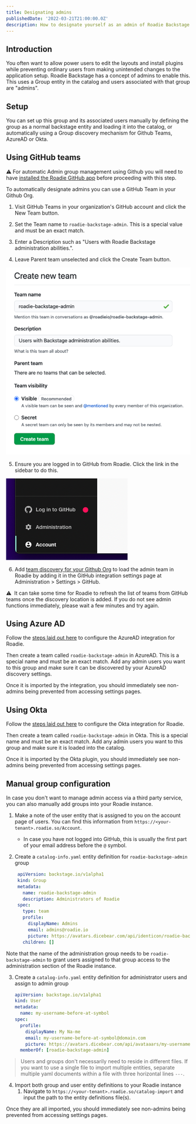 ```yaml
---
title: Designating admins
publishedDate: '2022-03-21T21:00:00.0Z'
description: How to designate yourself as an admin of Roadie Backstage.
---
```


## Introduction

You often want to allow power users to edit the layouts and install plugins while preventing
ordinary users from making unintended changes to the application setup. Roadie Backstage has a
concept of admins to enable this. This uses a Group entity in the catalog and users associated with that group are "admins". 

## Setup

You can set up this group and its associated users manually by defining the group as a normal backstage entity and loading 
it into the catalog, or automatically using a Group discovery mechanism for Github Teams, AzureAD or Okta. 


## Using GitHub teams

⚠️  For automatic Admin group management using Github you will need to have [installed the Roadie GitHub app](/docs/getting-started/install-github-app/) before proceeding with this step.

To automatically designate admins you can use a GitHub Team in your Github Org.

1. Visit GitHub Teams in your organization's GitHub account and click the New Team button.

2. Set the Team name to `roadie-backstage-admin`. This is a special value and must be an exact match.

3. Enter a Description such as "Users with Roadie Backstage administration abilities.".

4. Leave Parent team unselected and click the Create Team button.

![Form for creating a team on GitHub](./github-create-team-form.png)

5. Ensure you are logged in to GitHub from Roadie. Click the link in the sidebar to do this.

![A link that says "Log in to GitHub"](./sidebar-log-into-github.png)

6. Add [team discovery for your Github Org](/docs/details/location-management/#github-autodiscovery-and-organization-autodiscovery) to load the admin team in Roadie by adding it in the GitHub integration settings page at Administration > Settings > GitHub.

⚠️  &nbsp;It can take some time for Roadie to refresh the list of teams from GitHub teams once the discovery location is added. If you do not see admin functions immediately, please wait a few minutes and try again.


## Using Azure AD

Follow the [steps laid out here](/docs/integrations/ms-graph-org-provider/) to configure the AzureAD integration for Roadie. 

Then create a team called `roadie-backstage-admin` in AzureAD. This is a special name and must be an exact match. Add any admin users you want to this group and make sure it can be discovered by your AzureAD discovery settings. 

Once it is imported by the integration, you should immediately see non-admins being prevented from accessing settings pages.


## Using Okta

Follow the [steps laid out here](/docs/integrations/okta/) to configure the Okta integration for Roadie.

Then create a team called `roadie-backstage-admin` in Okta. This is a special name and must be an exact match. Add any admin users you want to this group and make sure it is loaded into the catalog.

Once it is imported by the Okta plugin, you should immediately see non-admins being prevented from accessing settings pages. 


## Manual group configuration

In case you don't want to manage admin access via a third party service, you can also manually add groups into your Roadie instance.

1. Make a note of the user entity that is assigned to you on the account page of users. You can find this information from `https://<your-tenant>.roadie.so/Account`.
   * In case you have not logged into GitHub, this is usually the first part of your email address before the `@` symbol.

2. Create a `catalog-info.yaml` entity definition for `roadie-backstage-admin` group
   ```yaml 
    apiVersion: backstage.io/v1alpha1
    kind: Group
    metadata:
      name: roadie-backstage-admin
      description: Administrators of Roadie
    spec:
      type: team
      profile:
        displayName: Admins
        email: admins@roadie.io
        picture: https://avatars.dicebear.com/api/identicon/roadie-backstage-admin.svg
      children: []
    ```
Note that the name of the administration group needs to be `roadie-backstage-admin` to grant users assigned to that group access to the administration section of the Roadie instance.



3. Create a `catalog-info.yaml` entity definition for administrator users and assign to admin group
    ```yaml
    apiVersion: backstage.io/v1alpha1
    kind: User
    metadata:
      name: my-username-before-at-symbol
    spec:
      profile:
        displayName: My Na-me
        email: my-username-before-at-symbol@domain.com
        picture: https://avatars.dicebear.com/api/avataaars/my-username-before-at-symbol.svg
      memberOf: [roadie-backstage-admin]
    ```

> Users and groups don't necessarily need to reside in different files. If you want to use a single file to import multiple entities, separate multiple yaml documents within a file with three horizontal lines `---`.

4. Import both group and user entity definitions to your Roadie instance
   1. Navigate to `https://<your-tenant>.roadie.so/catalog-import` and input the path to the entity definitions file(s).

Once they are all imported, you should immediately see non-admins being prevented from accessing settings pages. 

